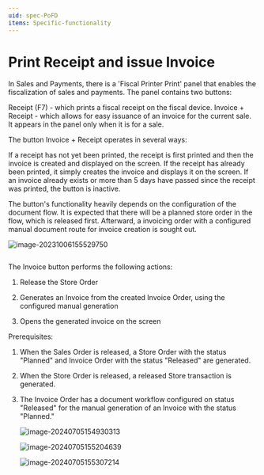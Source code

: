 ```yaml
---
uid: spec-PoFD
items: Specific-functionality
---
```

# Print Receipt and issue Invoice

In Sales and Payments, there is a 'Fiscal Printer Print' panel that enables the fiscalization of sales and payments. The panel contains two buttons:

Receipt (F7) - which prints a fiscal receipt on the fiscal device.
Invoice + Receipt - which allows for easy issuance of an invoice for the current sale. It appears in the panel only when it is for a sale.

The button Invoice + Receipt operates in several ways:

If a receipt has not yet been printed, the receipt is first printed and then the invoice is created and displayed on the screen.
If the receipt has already been printed, it simply creates the invoice and displays it on the screen.
If an invoice already exists or more than 5 days have passed since the receipt was printed, the button is inactive.

The button's functionality heavily depends on the configuration of the  document flow. It is expected that there will be a planned store order  in the flow, which is released first. Afterward, a invoicing order with a configured manual document route for invoice creation is sought out.

![image-20231006155529750](image-20231006155529750.png)



```

```


The Invoice button performs the following actions:

1. Release the Store Order

2. Generates an Invoice from the created Invoice Order, using the configured manual generation

3. Opens the generated invoice on the screen

   

Prerequisites:

1. When the Sales Order is released, a Store Order with the status "Planned" and Invoice Order with the status "Released" are generated.

2. When the Store Order is released, a released Store transaction is generated.

3. The Invoice Order has a document workflow configured on status "Released" for the manual generation of an Invoice with the status "Planned."

   ![image-20240705154930313](pictures/print-on-fiscal-device/image-20240705154930313.png)

   ![image-20240705155204639](pictures/print-on-fiscal-device/image-20240705155204639.png)

   ![image-20240705155307214](pictures/print-on-fiscal-device/image-20240705155307214.png)

   

   

   

   

